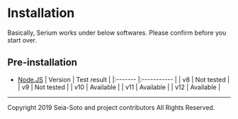 # Installation

Basically, Serium works under below softwares.
Please confirm before you start over.

## Pre-installation

- [Node.JS](https://nodejs.org)
  | Version | Test result |
  |:------- |:----------- |
  | v8      | Not tested  |
  | v9      | Not tested  |
  | v10     | Available   |
  | v11     | Available   |
  | v12     | Available   |

----

Copyright 2019 Seia-Soto and project contributors All Rights Reserved.
